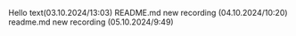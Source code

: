 Hello 
text(03.10.2024/13:03)
README.md new recording (04.10.2024/10:20)
readme.md new recording (05.10.2024/9:49)
